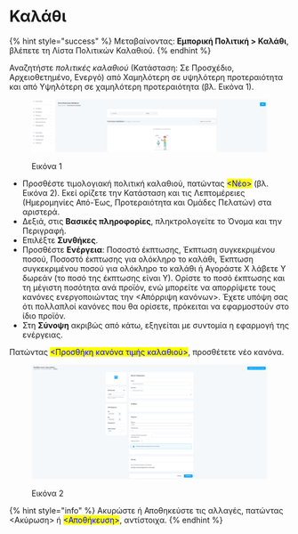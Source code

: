 # Καλάθι

{% hint style="success" %}
Μεταβαίνοντας: **Εμπορική Πολιτική > Καλάθι**, βλέπετε τη Λίστα Πολιτικών Καλαθιού.
{% endhint %}

Αναζητήστε _πολιτικές καλαθιού_ (Κατάσταση: Σε Προσχέδιο, Αρχειοθετημένο, Ενεργό) από Χαμηλότερη σε υψηλότερη προτεραιότητα και από Υψηλότερη σε χαμηλότερη προτεραιότητα (βλ. Εικόνα 1).&#x20;

<figure><img src="../.gitbook/assets/ScreenHunter 538.png" alt=""><figcaption><p>Εικόνα 1</p></figcaption></figure>

* Προσθέστε τιμολογιακή πολιτική καλαθιού, πατώντας <mark style="color:blue;"><Νέο></mark> (βλ. Εικόνα 2). Εκεί ορίζετε την Κατάσταση και τις Λεπτομέρειες (Ημερομηνίες Από-Έως, Προτεραιότητα και Ομάδες Πελατών) στα αριστερά.
* Δεξιά, στις **Βασικές πληροφορίες**, πληκτρολογείτε το Όνομα και την Περιγραφή.
* Επιλέξτε **Συνθήκες**.
* Προσθέστε **Ενέργεια**: Ποσοστό έκπτωσης, Έκπτωση συγκεκριμένου ποσού, Ποσοστό έκπτωσης για ολόκληρο το καλάθι, Έκπτωση συγκεκριμένου ποσού για ολόκληρο το καλάθι ή Αγοράστε Χ λάβετε Υ δωρεάν (το ποσό της έκπτωσης είναι Υ). Ορίστε το ποσό έκπτωσης και τη μέγιστη ποσότητα ανά προϊόν, ενώ μπορείτε να απορρίψετε τους κανόνες ενεργοποιώντας την <Απόρριψη κανόνων>. Έχετε υπόψη σας ότι πολλαπλοί κανόνες που θα ορίσετε, πρόκειται να εφαρμοστούν στο ίδιο προϊόν.&#x20;
* Στη **Σύνοψη** ακριβώς από κάτω, εξηγείται με συντομία η εφαρμογή της ενέργειας.

Πατώντας <mark style="color:blue;"><Προσθήκη κανόνα τιμής καλαθιού></mark>, προσθέτετε νέο κανόνα.&#x20;

<figure><img src="../.gitbook/assets/ScreenHunter 539.png" alt=""><figcaption><p>Εικόνα 2</p></figcaption></figure>

{% hint style="info" %}
Ακυρώστε ή Αποθηκεύστε τις αλλαγές, πατώντας <Ακύρωση> ή <mark style="color:blue;"><Αποθήκευση></mark>, αντίστοιχα.
{% endhint %}
